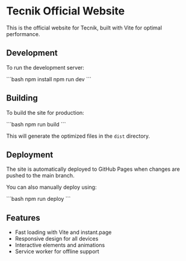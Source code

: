 # Tecnik Official Website

This is the official website for Tecnik, built with Vite for optimal performance.

## Development

To run the development server:

\`\`\`bash
npm install
npm run dev
\`\`\`

## Building

To build the site for production:

\`\`\`bash
npm run build
\`\`\`

This will generate the optimized files in the `dist` directory.

## Deployment

The site is automatically deployed to GitHub Pages when changes are pushed to the main branch.

You can also manually deploy using:

\`\`\`bash
npm run deploy
\`\`\`

## Features

- Fast loading with Vite and instant.page
- Responsive design for all devices
- Interactive elements and animations
- Service worker for offline support

